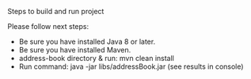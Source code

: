 Steps to build and run project

Please follow next steps:

- Be sure you have installed Java 8 or later.
- Be sure you have installed Maven.
- address-book directory & run: mvn clean install 
- Run command: java -jar libs/addressBook.jar (see results in console)